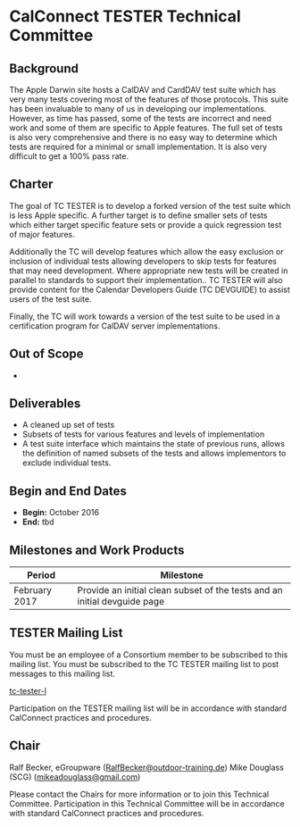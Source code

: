 
# CalConnect TESTER Technical Committee

## Background

The Apple Darwin site hosts a CalDAV and CardDAV test suite which has very many tests covering most of the features of those protocols. This suite has been invaluable to many of us in developing our implementations. However, as time has passed, some of the tests are incorrect and need work and some of them are specific to Apple features. The full set of tests is also very comprehensive and there is no easy way to determine which tests are required for a minimal or small implementation. It is also very difficult to get a 100% pass rate.

## Charter

The goal of TC TESTER is to develop a forked version of the test suite which is less Apple specific. A further target is to define smaller sets of tests which either target specific feature sets or provide a quick regression test of major features.

Additionally the TC will develop features which allow the easy exclusion or inclusion of individual tests allowing developers to skip tests for features that may need development. Where appropriate new tests will be created in parallel to standards to support their implementation.. TC TESTER will also provide content for the Calendar Developers Guide (TC DEVGUIDE) to assist users of the test suite.

Finally, the TC will work towards a version of the test suite to be used in a certification program for CalDAV server implementations. 

## Out of Scope 

- 
 
## Deliverables

- A cleaned up set of tests
- Subsets of tests for various features and levels of implementation
- A test suite interface which maintains the state of previous runs, allows the definition of named subsets of the tests and allows implementors to exclude individual tests.

## Begin and End Dates

* **Begin:** October 2016
* **End:** tbd

## Milestones and Work Products

| Period | Milestone |
| --- | --- |
| February 2017 | Provide an initial clean subset of the tests and an initial devguide page |

## TESTER Mailing List

You must be an employee of a Consortium member to be subscribed to this mailing list.
You must be subscribed to the TC TESTER mailing list to post messages to this mailing list.

[tc-tester-l](mailto:tc-tester-l@lists.calconnect.org)

Participation on the TESTER mailing list will be in accordance with standard CalConnect practices and procedures.

## Chair 

Ralf Becker, eGroupware ([RalfBecker@outdoor-training.de](RalfBecker@outdoor-training.de))
Mike Douglass (SCG) ([mikeadouglass@gmail.com](mikeadouglass@gmail.com))

Please contact the Chairs for more information or to join this Technical Committee. Participation in this Technical Committee will be in accordance with standard CalConnect practices and procedures.
